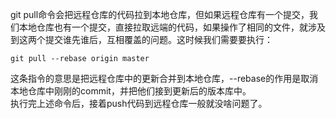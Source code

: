 git pull命令会把远程仓库的代码拉到本地仓库，但如果远程仓库有一个提交，我们本地仓库也有一个提交，直接拉取远端的代码，如果操作了相同的文件，就涉及到这两个提交谁先谁后，互相覆盖的问题。这时候我们需要要执行：  
```
git pull --rebase origin master
```  
这条指令的意思是把远程仓库中的更新合并到本地仓库，--rebase的作用是取消本地仓库中刚刚的commit，并把他们接到更新后的版本库中。  
执行完上述命令后，接着push代码到远程仓库一般就没啥问题了。